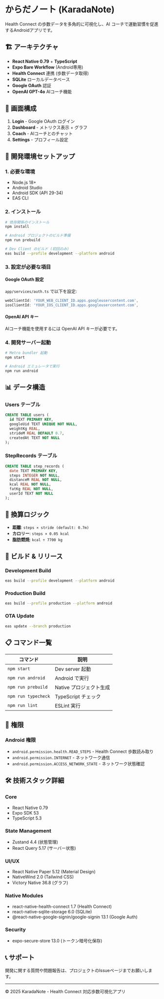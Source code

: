 # からだノート (KaradaNote)

Health Connect の歩数データを多角的に可視化し、AI コーチで運動習慣を促進するAndroidアプリです。

## 🏗️ アーキテクチャ

- **React Native 0.79** + **TypeScript**
- **Expo Bare Workflow** (Android専用)
- **Health Connect** 連携 (歩数データ取得)
- **SQLite** ローカルデータベース
- **Google OAuth** 認証
- **OpenAI GPT-4o** AIコーチ機能

## 📱 画面構成

1. **Login** - Google OAuth ログイン
2. **Dashboard** - メトリクス表示 + グラフ
3. **Coach** - AIコーチとのチャット
4. **Settings** - プロフィール設定

## 🔧 開発環境セットアップ

### 1. 必要な環境

- Node.js 18+
- Android Studio
- Android SDK (API 29-34)
- EAS CLI

### 2. インストール

```bash
# 依存関係のインストール
npm install

# Android プロジェクトのビルド準備
npm run prebuild

# Dev Client のビルド (初回のみ)
eas build --profile development --platform android
```

### 3. 設定が必要な項目

#### Google OAuth 設定
`app/services/auth.ts` で以下を設定:
```typescript
webClientId: 'YOUR_WEB_CLIENT_ID.apps.googleusercontent.com',
iosClientId: 'YOUR_IOS_CLIENT_ID.apps.googleusercontent.com',
```

#### OpenAI API キー
AIコーチ機能を使用するには OpenAI API キーが必要です。

### 4. 開発サーバー起動

```bash
# Metro bundler 起動
npm start

# Android エミュレータで実行
npm run android
```

## 📊 データ構造

### Users テーブル
```sql
CREATE TABLE users (
  id TEXT PRIMARY KEY,
  googleUid TEXT UNIQUE NOT NULL,
  weightKg REAL,
  strideM REAL DEFAULT 0.7,
  createdAt TEXT NOT NULL
);
```

### StepRecords テーブル
```sql
CREATE TABLE step_records (
  date TEXT PRIMARY KEY,
  steps INTEGER NOT NULL,
  distanceM REAL NOT NULL,
  kcal REAL NOT NULL,
  fatKg REAL NOT NULL,
  userId TEXT NOT NULL
);
```

## 🔢 換算ロジック

- **距離**: `steps × stride (default: 0.7m)`
- **カロリー**: `steps × 0.05 kcal`
- **脂肪燃焼**: `kcal ÷ 7700 kg`

## 🚀 ビルド & リリース

### Development Build
```bash
eas build --profile development --platform android
```

### Production Build
```bash
eas build --profile production --platform android
```

### OTA Update
```bash
eas update --branch production
```

## 📋 コマンド一覧

| コマンド | 説明 |
|---------|------|
| `npm start` | Dev server 起動 |
| `npm run android` | Android で実行 |
| `npm run prebuild` | Native プロジェクト生成 |
| `npm run typecheck` | TypeScript チェック |
| `npm run lint` | ESLint 実行 |

## 🔐 権限

### Android 権限
- `android.permission.health.READ_STEPS` - Health Connect 歩数読み取り
- `android.permission.INTERNET` - ネットワーク通信
- `android.permission.ACCESS_NETWORK_STATE` - ネットワーク状態確認

## 🛠️ 技術スタック詳細

### Core
- React Native 0.79
- Expo SDK 53
- TypeScript 5.3

### State Management
- Zustand 4.4 (状態管理)
- React Query 5.17 (サーバー状態)

### UI/UX
- React Native Paper 5.12 (Material Design)
- NativeWind 2.0 (Tailwind CSS)
- Victory Native 36.8 (グラフ)

### Native Modules
- react-native-health-connect 1.7 (Health Connect)
- react-native-sqlite-storage 6.0 (SQLite)
- @react-native-google-signin/google-signin 13.1 (Google Auth)

### Security
- expo-secure-store 13.0 (トークン暗号化保存)

## 📞 サポート

開発に関する質問や問題報告は、プロジェクトのIssueページまでお願いします。

---

© 2025 KaradaNote - Health Connect 対応歩数可視化アプリ